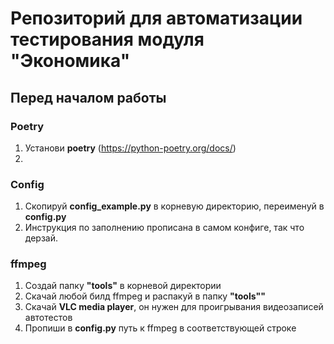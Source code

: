 # Репозиторий для автоматизации тестирования модуля "Экономика"

## Перед началом работы
### Poetry
1. Установи **poetry** (https://python-poetry.org/docs/)
2. 

### Config
1. Скопируй **config_example.py** в корневую директорию, переименуй в **config.py**
2. Инструкция по заполнению прописана в самом конфиге, так что дерзай.

### ffmpeg
1. Создай папку **"tools"** в корневой директории
2. Скачай любой билд ffmpeg и распакуй в папку **"tools""**
3. Скачай **VLC media player**, он нужен для проигрывания видеозаписей автотестов
4. Пропиши в **config.py** путь к ffmpeg в соответствующей строке
